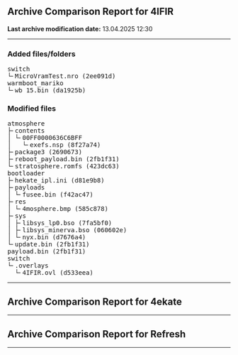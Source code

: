 <h2>Archive Comparison Report for <b>4IFIR</b></h2><b>Last archive modification date:</b> 13.04.2025 12:30<hr>

<h3>Added files/folders</h3>
<pre>switch
└╴MicroVramTest.nro (2ee091d)
warmboot_mariko
└╴wb_15.bin (da1925b)
</pre>
<h3>Modified files</h3>
<pre>atmosphere
├╴contents
│ └╴00FF0000636C6BFF
│   └╴exefs.nsp (8f27a74)
├╴package3 (2690673)
├╴reboot_payload.bin (2fb1f31)
└╴stratosphere.romfs (423dc63)
bootloader
├╴hekate_ipl.ini (d81e9b8)
├╴payloads
│ └╴fusee.bin (f42ac47)
├╴res
│ └╴4mosphere.bmp (585c878)
├╴sys
│ ├╴libsys_lp0.bso (7fa5bf0)
│ ├╴libsys_minerva.bso (060602e)
│ └╴nyx.bin (d7676a4)
└╴update.bin (2fb1f31)
payload.bin (2fb1f31)
switch
└╴.overlays
  └╴4IFIR.ovl (d533eea)
</pre>
<hr>

<h2>Archive Comparison Report for <b>4ekate</b></h2><hr>

<h2>Archive Comparison Report for <b>Refresh</b></h2><hr>

